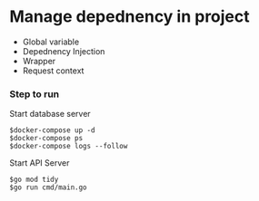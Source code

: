 # Manage depednency in project
* Global variable
* Depednency Injection
* Wrapper
* Request context

### Step to run

Start database server
```
$docker-compose up -d
$docker-compose ps
$docker-compose logs --follow
```


Start API Server
```
$go mod tidy
$go run cmd/main.go
```